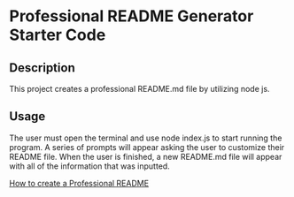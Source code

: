 # Professional README Generator Starter Code

## Description
This project creates a professional README.md file by utilizing node js.

## Usage
The user must open the terminal and use node index.js to start running the program. A series of prompts will appear asking the user to customize their README file. When the user is finished, a new README.md file will appear with all of the information that was inputted.

[How to create a Professional README](https://coding-boot-camp.github.io/full-stack/github/professional-readme-guide)
